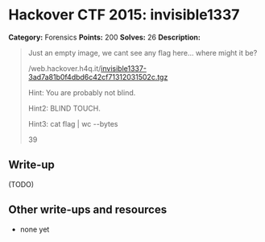# Hackover CTF 2015: invisible1337

**Category:** Forensics
**Points:** 200
**Solves:** 26
**Description:**

> Just an empty image, we cant see any flag here... where might it be?
> 
> /web.hackover.h4q.it/[invisible1337-3ad7a81b0f4dbd6c42cf71312031502c.tgz](./invisible1337-3ad7a81b0f4dbd6c42cf71312031502c.tgz)
> 
> Hint: You are probably not blind.
> 
> Hint2: BLIND TOUCH.
> 
> Hint3: cat flag | wc --bytes
> 
> 39


## Write-up

(TODO)

## Other write-ups and resources

* none yet
